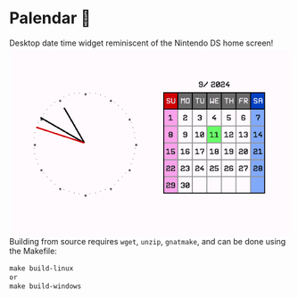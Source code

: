 # Palendar 📆
Desktop date time widget reminiscent of the Nintendo DS home screen!
<img align="right" width="500px" src="https://github.com/H-ANSEN/palendar/blob/master/media/palendar.gif">

Building from source requires `wget`, `unzip`, `gnatmake`, and can be done using the Makefile:
```
make build-linux
or
make build-windows
```
